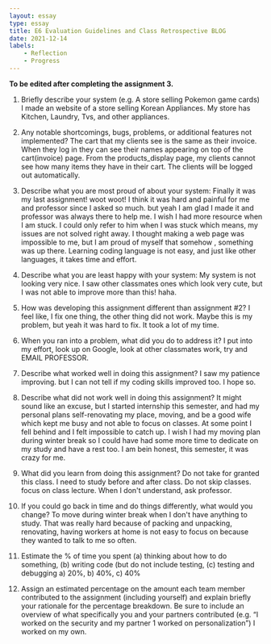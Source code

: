 ```yaml
---
layout: essay
type: essay
title: E6 Evaluation Guidelines and Class Retrospective BLOG
date: 2021-12-14
labels: 
    - Reflection 
    - Progress
---
```

<b>To be edited after completing the assignment 3.</b>
  
  1. Briefly describe your system (e.g. A store selling Pokemon game cards)
I made an website of a store selling Korean Appliances. My store has Kitchen, Laundry, Tvs, and other appliances.

2. Any notable shortcomings, bugs, problems, or additional features not implemented?
The cart that my clients see is the same as their invoice. When they log in they can see their names appearing on top of the cart(invoice) page.
From the products_display page, my clients cannot see how many items they have in their cart. The clients will be logged out automatically.

3. Describe what you are most proud of about your system:
Finally it was my last assignment! woot woot! I think it was hard and painful for me and professor since I asked so much. but yeah I am glad I made it and professor was always there to help me. I wish I had more resource when I am stuck. I could only refer to him when I was stuck which means, my issues are not solved right away. I thought making a web page was impossible to me, but I am proud of myself that somehow , something was up there. Learning coding language is not easy, and just like other languages, it takes time and effort.

4. Describe what you are least happy with your system:
My system is not looking very nice. I saw other classmates ones which look very cute, but I was not able to improve more than this! haha.

5. How was developing this assignment different than assignment #2?
I feel like, I fix one thing, the other thing did not work. Maybe this is my problem, but yeah it was hard to fix. It took a lot of my time.

6. When you ran into a problem, what did you do to address it?
I put into my effort, look up on Google, look at other classmates work, try and EMAIL PROFESSOR.

7. Describe what worked well in doing this assignment?
I saw my patience improving. but I can not tell if my coding skills improved too. I hope so.

8. Describe what did not work well in doing this assignment?
It might sound like an excuse, but I started internship this semester, and had my personal plans self-renovating my place, moving, and be a good wife which kept me busy and not able to focus on classes. At some point I fell behind and I felt impossible to catch up. I wish I had my moving plan during winter break so I could have had some more time to dedicate on my study and have a rest too. I am bein honest, this semester, it was crazy for me.

9. What did you learn from doing this assignment?
Do not take for granted this class. I need to study before and after class. Do not skip classes. focus on class lecture. When I don't understand, ask professor.

10. If you could go back in time and do things differently, what would you change?
To move during winter break when I don't have anything to study. That was really hard because  of packing and unpacking, renovating, having workers at home is not easy to focus on because they wanted to talk to me so often. 

11. Estimate the % of time you spent (a) thinking about how to do something, (b) writing code (but do not include testing, (c) testing and debugging
a) 20%, b) 40%, c) 40%
12. Assign an estimated percentage on the amount each team member contributed to the assignment (including yourself) and explain briefly your rationale for the percentage breakdown. Be sure to include an overview of what specifically you and your partners contributed (e.g. “I worked on the security and my partner 1 worked on personalization”)
I worked on my own.
